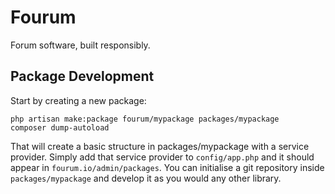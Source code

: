 # Fourum #

Forum software, built responsibly.

## Package Development ##

Start by creating a new package:

```
php artisan make:package fourum/mypackage packages/mypackage
composer dump-autoload
```

That will create a basic structure in packages/mypackage with a service provider. Simply add that service provider to `config/app.php` and it should appear in `fourum.io/admin/packages`.
You can initialise a git repository inside `packages/mypackage` and develop it as you would any other library.